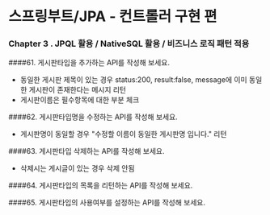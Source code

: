 # 스프링부트/JPA - 컨트롤러 구현 편

### Chapter 3 . JPQL 활용 / NativeSQL 활용 / 비즈니스 로직 패턴 적용


####61. 게시판타입을 추가하는 API를 작성해 보세요.
- 동일한 게시판 제목이 있는 경우 status:200, result:false, message에 이미 동일한 게시판이 존재한다는 메시지 리턴
- 게시판이름은 필수항목에 대한 부분 체크


####62. 게시판타입명을 수정하는 API를 작성해 보세요.
- 게시판명이 동일할 경우 "수정할 이름이 동일한 게시판명 입니다." 리턴


####63. 게시판타입 삭제하는 API를 작성해 보세요.
- 삭제시는 게시글이 있는 경우 삭제 안됨


####64. 게시판타입의 목록을 리턴하는 API를 작성해 보세요.


####65. 게시판타입의 사용여부를 설정하는 API를 작성해 보세요.




